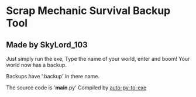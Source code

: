# Scrap Mechanic Survival Backup Tool

## Made by SkyLord_103

Just simply run the exe, Type the name of your world, enter and boom! Your world now has a backup.

Backups have '.backup' in there name.

The source code is '__main__.py'
Compiled by [auto-py-to-exe](https://pypi.org/project/auto-py-to-exe/)
